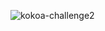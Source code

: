 ![kokoa-challenge2](https://user-images.githubusercontent.com/72768159/155642509-5cc34cf1-95de-4d8b-b16f-ce225cbdbd3a.png)